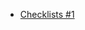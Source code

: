 - [Checklists #1](https://docs.google.com/spreadsheets/d/1doZ-YxzEovFDYkdM_jQNlCFGEfZosHqJO1DuD2EQ-qY/edit?usp=sharing)

